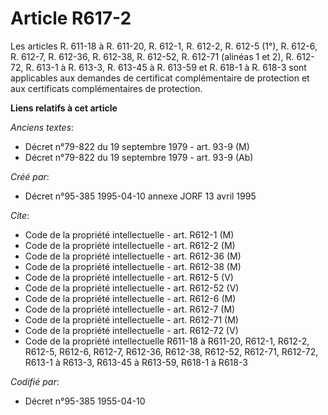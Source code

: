 # Article R617-2

Les articles R. 611-18 à R. 611-20, R. 612-1, R. 612-2, R. 612-5 (1°), R. 612-6, R. 612-7, R. 612-36, R. 612-38, R. 612-52,
R. 612-71 (alinéas 1 et 2), R. 612-72, R. 613-1 à R. 613-3, R. 613-45 à R. 613-59 et R. 618-1 à R. 618-3 sont applicables aux
demandes de certificat complémentaire de protection et aux certificats complémentaires de protection.

**Liens relatifs à cet article**

_Anciens textes_:

  - Décret n°79-822 du 19 septembre 1979 - art. 93-9 (M)
  - Décret n°79-822 du 19 septembre 1979 - art. 93-9 (Ab)

_Créé par_:

  - Décret n°95-385 1995-04-10 annexe JORF 13 avril 1995

_Cite_:

  - Code de la propriété intellectuelle - art. R612-1 (M)
  - Code de la propriété intellectuelle - art. R612-2 (M)
  - Code de la propriété intellectuelle - art. R612-36 (M)
  - Code de la propriété intellectuelle - art. R612-38 (M)
  - Code de la propriété intellectuelle - art. R612-5 (V)
  - Code de la propriété intellectuelle - art. R612-52 (V)
  - Code de la propriété intellectuelle - art. R612-6 (M)
  - Code de la propriété intellectuelle - art. R612-7 (M)
  - Code de la propriété intellectuelle - art. R612-71 (M)
  - Code de la propriété intellectuelle - art. R612-72 (V)
  - Code de la propriété intellectuelle R611-18 à R611-20, R612-1, R612-2, R612-5, R612-6, R612-7, R612-36, R612-38, R612-52, R612-71, R612-72, R613-1 à R613-3, R613-45 à R613-59, R618-1 à R618-3

_Codifié par_:

  - Décret n°95-385 1955-04-10
